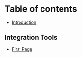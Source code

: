 # Table of contents

* [Introduction](README.md)

## Integration Tools

* [First Page](FirstGroup/SuiteScript/README.md)